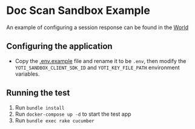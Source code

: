 # Doc Scan Sandbox Example

An example of configuring a session response can be found in the [World](./features/support/world.rb)

## Configuring the application
- Copy the [.env.example](.env.example) file and rename it to be `.env`, then
  modify the `YOTI_SANDBOX_CLIENT_SDK_ID` and `YOTI_KEY_FILE_PATH` environment variables.

## Running the test

1. Run `bundle install`
1. Run `docker-compose up -d` to start the test app
1. Run `bundle exec rake cucumber`
